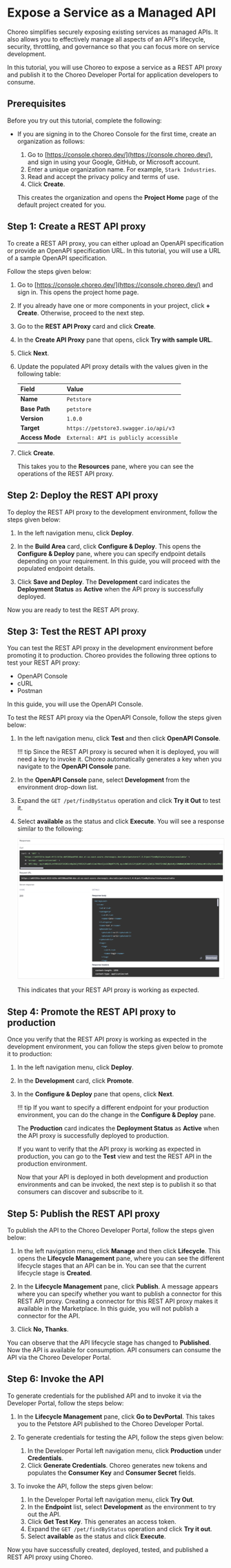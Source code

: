 # Expose a Service as a Managed API

Choreo simplifies securely exposing existing services as managed APIs. It also allows you to effectively manage all aspects of an API's lifecycle, security, throttling, and governance so that you can focus more on service development. 

In this tutorial, you will use Choreo to expose a service as a REST API proxy and publish it to the Choreo Developer Portal for application developers to consume.

## Prerequisites

Before you try out this tutorial, complete the following:

- If you are signing in to the Choreo Console for the first time, create an organization as follows:

    1. Go to [https://console.choreo.dev/](https://console.choreo.dev/), and sign in using your Google, GitHub, or Microsoft account.
    2. Enter a unique organization name. For example, `Stark Industries`.
    3. Read and accept the privacy policy and terms of use.
    4. Click **Create**.

    This creates the organization and opens the **Project Home** page of the default project created for you.


## Step 1: Create a REST API proxy

To create a REST API proxy, you can either upload an OpenAPI specification or provide an OpenAPI specification URL. In this tutorial, you will use a URL of a sample OpenAPI specification. 

Follow the steps given below:

1. Go to [https://console.choreo.dev/](https://console.choreo.dev/) and sign in. This opens the project home page.
2. If you already have one or more components in your project, click **+ Create**. Otherwise, proceed to the next step.
3. Go to the **REST API Proxy** card and click **Create**.
4. In the **Create API Proxy** pane that opens, click **Try with sample URL**.
5. Click **Next**.
6. Update the populated API proxy details with the values given in the following table: 

    |  **Field**    | **Value**                                   |
    |---------------|---------------------------------------------|
    | **Name**      | `Petstore`                                    |
    | **Base Path** | `petstore`                   |
    | **Version**   | `1.0.0`                                     |
    | **Target**    | `https://petstore3.swagger.io/api/v3` |
    |**Access Mode**| `External: API is publicly accessible`      |

7. Click **Create**.
   
   This takes you to the **Resources** pane, where you can see the operations of the REST API proxy.

## Step 2: Deploy the REST API proxy

To deploy the REST API proxy to the development environment, follow the steps given below:

1. In the left navigation menu, click **Deploy**.

2. In the **Build Area** card, click **Configure & Deploy**. This opens the **Configure & Deploy** pane, where you can specify endpoint details depending on your requirement. In this guide, you will proceed with the populated endpoint details.

3. Click **Save and Deploy**. The **Development** card indicates the **Deployment Status** as **Active** when the API proxy is successfully deployed.

Now you are ready to test the REST API proxy.

## Step 3: Test the REST API proxy

You can test the REST API proxy in the development environment before promoting it to production. Choreo provides the following three options to test your REST API proxy:
- OpenAPI Console
- cURL
- Postman

In this guide, you will use the OpenAPI Console.

To test the REST API proxy via the OpenAPI Console, follow the steps given below:

1. In the left navigation menu, click **Test** and then click **OpenAPI Console**.

    !!! tip
          Since the REST API proxy is secured when it is deployed, you will need a key to invoke it. Choreo automatically generates a key when you navigate to the **OpenAPI Console** pane.

2. In the **OpenAPI Console** pane, select **Development** from the environment drop-down list.
   
3. Expand the `GET /pet/findByStatus` operation and click **Try it Out** to test it.

4. Select **available** as the status and click **Execute**. You will see a response similar to the following:

    ![API proxy response](../assets/img/tutorials/api-proxy-response.png)

   This indicates that your REST API proxy is working as expected.

## Step 4: Promote the REST API proxy to production

Once you verify that the REST API proxy is working as expected in the development environment, you can follow the steps given below to promote it to production:

1. In the left navigation menu, click **Deploy**.

2. In the **Development** card, click **Promote**.

3. In the **Configure & Deploy** pane that opens, click **Next**.

    !!! tip
          If you want to specify a different endpoint for your production environment, you can do the change in the **Configure & Deploy** pane.

   The **Production** card indicates the **Deployment Status** as **Active** when the API proxy is successfully deployed to production.

   If you want to verify that the API proxy is working as expected in production, you can go to the **Test** view and test the REST API in the production environment.

   Now that your API is deployed in both development and production environments and can be invoked, the next step is to publish it so that consumers can discover and subscribe to it.

## Step 5: Publish the REST API proxy

To publish the API to the Choreo Developer Portal, follow the steps given below:

1. In the left navigation menu, click **Manage** and then click **Lifecycle**. This opens the **Lifecycle Management** pane, where you can see the different lifecycle stages that an API can be in. You can see that the current lifecycle stage is **Created**.

2. In the **Lifecycle Management** pane, click **Publish**. A message appears where you can specify whether you want to publish a connector for this REST API proxy. Creating a connector for this REST API proxy makes it available in the Marketplace. In this guide, you will not publish a connector for the API.

3. Click **No, Thanks**. 

You can observe that the API lifecycle stage has changed to **Published**. Now the API is available for consumption. API consumers can consume the API via the Choreo Developer Portal.


## Step 6: Invoke the API 

To generate credentials for the published API and to invoke it via the Developer Portal, follow the steps below:

1. In the **Lifecycle Management** pane, click **Go to DevPortal**. This takes you to the Petstore API published to the Choreo Developer Portal.

2. To generate credentials for testing the API, follow the steps given below:

    1. In the Developer Portal left navigation menu, click **Production** under **Credentials**.
    2. Click **Generate Credentials**. Choreo generates new tokens and populates the **Consumer Key** and **Consumer Secret** fields.

3. To invoke the API, follow the steps given below:

    1. In the Developer Portal left navigation menu, click **Try Out**.
    2. In the **Endpoint** list, select **Development** as the environment to try out the API.
    3. Click **Get Test Key**. This generates an access token.
    4. Expand the `GET /pet/findByStatus` operation and click **Try it out**.
    5. Select **available** as the status and click **Execute**.

Now you have successfully created, deployed, tested, and published a REST API proxy using Choreo.
